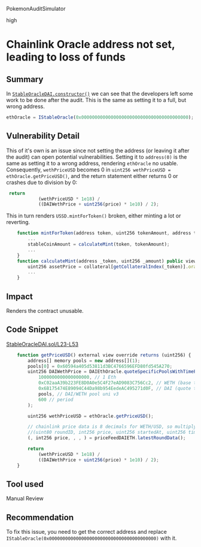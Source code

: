 PokemonAuditSimulator

high

# Chainlink Oracle address not set, leading to loss of funds

## Summary
In [`StableOracleDAI.constructor()`](https://github.com/sherlock-audit/2023-05-USSD/blob/main/ussd-contracts/contracts/oracles/StableOracleDAI.sol#L30) we can see that the developers left some work to be done after the audit. This is the same as setting it to a full, but wrong address. 
```jsx
ethOracle = IStableOracle(0x0000000000000000000000000000000000000000); // TODO: WETH oracle price
```
## Vulnerability Detail
This of it's own is an issue since not setting the address (or leaving it after the audit) can open potential vulnerabilities. Setting it to `address(0)` is the same as setting it to a wrong address,  rendering  `ethOracle` no usable. Consequently, `wethPriceUSD` becomes 0 in `uint256 wethPriceUSD = ethOracle.getPriceUSD()`, and the return statement either returns 0 or crashes due to division by 0:
```jsx
 return
            (wethPriceUSD * 1e18) /
            ((DAIWethPrice + uint256(price) * 1e10) / 2);
```
This in turn renders `USSD.mintForToken()` broken, either minting a lot or reverting.
```jsx
    function mintForToken(address token, uint256 tokenAmount, address to) public returns (uint256 stableCoinAmount) {
        ...
        stableCoinAmount = calculateMint(token, tokenAmount);
        ...
    }
    function calculateMint(address _token, uint256 _amount) public view returns (uint256 stableCoinAmount) {
        uint256 assetPrice = collateral[getCollateralIndex(_token)].oracle.getPriceUSD();//@audit this will revert/return 0
        ...
    }
```
## Impact
Renders the contract unusable.
## Code Snippet
[StableOracleDAI.sol/L23-L53](https://github.com/sherlock-audit/2023-05-USSD/blob/main/ussd-contracts/contracts/oracles/StableOracleDAI.sol#L23-L53)
```jsx
    function getPriceUSD() external view override returns (uint256) {
        address[] memory pools = new address[](1);
        pools[0] = 0x60594a405d53811d3BC4766596EFD80fd545A270;
        uint256 DAIWethPrice = DAIEthOracle.quoteSpecificPoolsWithTimePeriod(
            1000000000000000000, // 1 Eth
            0xC02aaA39b223FE8D0A0e5C4F27eAD9083C756Cc2, // WETH (base token)
            0x6B175474E89094C44Da98b954EedeAC495271d0F, // DAI (quote token)
            pools, // DAI/WETH pool uni v3
            600 // period
        );

        uint256 wethPriceUSD = ethOracle.getPriceUSD();

        // chainlink price data is 8 decimals for WETH/USD, so multiply by 10 decimals to get 18 decimal fractional
        //(uint80 roundID, int256 price, uint256 startedAt, uint256 timeStamp, uint80 answeredInRound) = priceFeedDAIETH.latestRoundData();
        (, int256 price, , , ) = priceFeedDAIETH.latestRoundData();

        return
            (wethPriceUSD * 1e18) /
            ((DAIWethPrice + uint256(price) * 1e10) / 2);
    }
```

## Tool used

Manual Review

## Recommendation
To fix this issue, you need to get the correct address and replace `IStableOracle(0x0000000000000000000000000000000000000000)` with it.